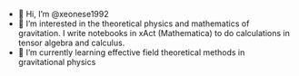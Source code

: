 - 👋 Hi, I’m @xeonese1992
- 👀 I’m interested in the theoretical physics and mathematics of gravitation. I write notebooks in xAct (Mathematica) to do calculations in tensor algebra and calculus.
- 🌱 I’m currently learning effective field theoretical methods in gravitational physics

<!---
xeonese1992/xeonese1992 is a ✨ special ✨ repository because its `README.md` (this file) appears on your GitHub profile.
You can click the Preview link to take a look at your changes.
--->
